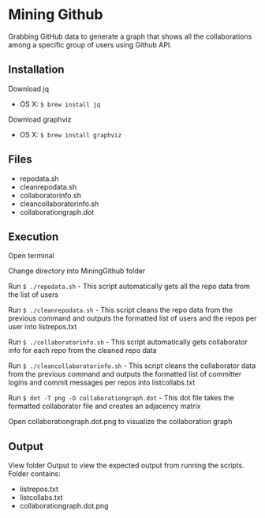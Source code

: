 # Mining Github

Grabbing GitHub data to generate a graph that shows all the collaborations among a specific group of users using Github API.


## Installation

Download jq
 * OS X: `$ brew install jq`

Download graphviz
 * OS X: `$ brew install graphviz`
 

## Files

 * repodata.sh
 * cleanrepodata.sh
 * collaboratorinfo.sh
 * cleancollaboratorinfo.sh
 * collaborationgraph.dot
 
 
## Execution

 Open terminal
 
 Change directory into MiningGithub folder
 
 Run `$ ./repodata.sh`
 	- This script automatically gets all the repo data from the list of users
 
 Run `$ ./cleanrepodata.sh`
	- This script cleans the repo data from the previous command and outputs the formatted list of users and the repos per user into listrepos.txt
 
 Run `$ ./collaboratorinfo.sh`
	- This script automatically gets collaborator info for each repo from the cleaned repo data
 
 Run `$ ./cleancollaboratorinfo.sh`
	- This script cleans the collaborator data from the previous command and outputs the formatted list of committer logins and commit messages per repos into listcollabs.txt
 
 Run `$ dot -T png -O collaborationgraph.dot`
	- This dot file takes the formatted collaborator file and creates an adjacency matrix
 
 Open collaborationgraph.dot.png to visualize the collaboration graph


## Output

View folder Output to view the expected output from running the scripts. Folder contains:
 * listrepos.txt
 * listcollabs.txt
 * collaborationgraph.dot.png
